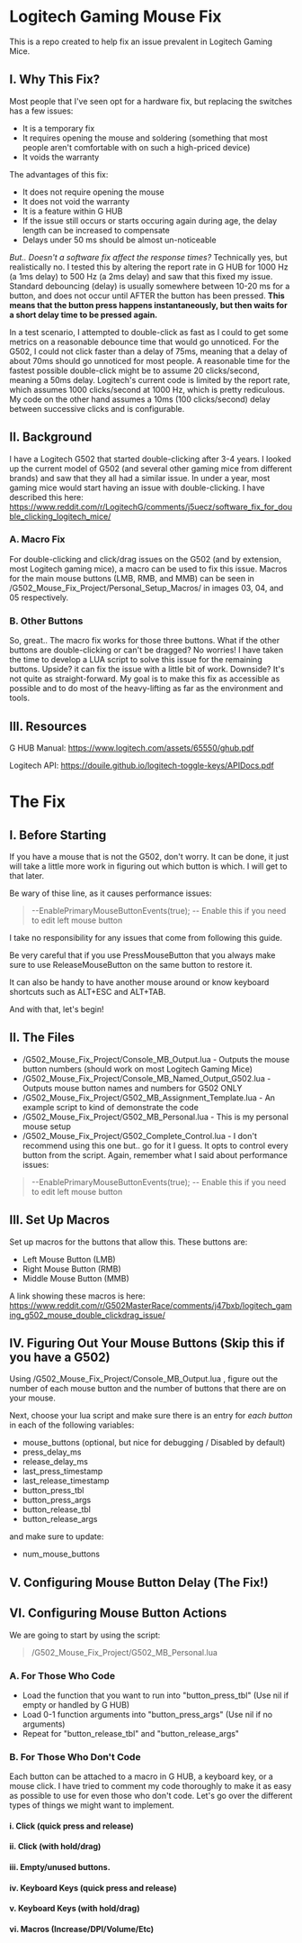 # Logitech Gaming Mouse Fix
This is a repo created to help fix an issue prevalent in Logitech Gaming Mice.

## I. Why This Fix?
Most people that I've seen opt for a hardware fix, but replacing the switches has a few issues:
* It is a temporary fix
* It requires opening the mouse and soldering (something that most people aren't comfortable with on such a high-priced device)
* It voids the warranty

The advantages of this fix:
* It does not require opening the mouse
* It does not void the warranty
* It is a feature within G HUB
* If the issue still occurs or starts occuring again during age, the delay length can be increased to compensate
* Delays under 50 ms should be almost un-noticeable

<i>But.. Doesn't a software fix affect the response times?</i> Technically yes, but realistically no. I tested this by altering the report rate in G HUB for 1000 Hz (a 1ms delay) to 500 Hz (a 2ms delay) and saw that this fixed my issue. Standard debouncing (delay) is usually somewhere between 10-20 ms for a button, and does not occur until AFTER the button has been pressed. <b>This means that the button press happens instantaneously, but then waits for a short delay time to be pressed again.</b>

In a test scenario, I attempted to double-click as fast as I could to get some metrics on a reasonable debounce time that would go unnoticed. For the G502, I could not click faster than a delay of 75ms, meaning that a delay of about 70ms should go unnoticed for most people. A reasonable time for the fastest possible double-click might be to assume 20 clicks/second, meaning a 50ms delay. Logitech's current code is limited by the report rate, which assumes 1000 clicks/second at 1000 Hz, which is pretty rediculous. My code on the other hand assumes a 10ms (100 clicks/second) delay between successive clicks and is configurable.

## II. Background
I have a Logitech G502 that started double-clicking after 3-4 years. I looked up the current model of G502 (and several other gaming mice from different brands) and saw that they all had a similar issue. In under a year, most gaming mice would start having an issue with double-clicking. I have described this here: https://www.reddit.com/r/LogitechG/comments/j5uecz/software_fix_for_double_clicking_logitech_mice/

### A. Macro Fix
For double-clicking and click/drag issues on the G502 (and by extension, most Logitech gaming mice), a macro can be used to fix this issue. Macros for the main mouse buttons (LMB, RMB, and MMB) can be seen in /G502_Mouse_Fix_Project/Personal_Setup_Macros/ in images 03, 04, and 05 respectively.

### B. Other Buttons
So, great.. The macro fix works for those three buttons. What if the other buttons are double-clicking or can't be dragged? No worries! I have taken the time to develop a LUA script to solve this issue for the remaining buttons. Upside? it can fix the issue with a little bit of work. Downside? It's not quite as straight-forward. My goal is to make this fix as accessible as possible and to do most of the heavy-lifting as far as the environment and tools.

## III. Resources
G HUB Manual: https://www.logitech.com/assets/65550/ghub.pdf

Logitech API: https://douile.github.io/logitech-toggle-keys/APIDocs.pdf

# The Fix
## I. Before Starting
If you have a mouse that is not the G502, don't worry. It can be done, it just will take a little more work in figuring out which button is which. I will get to that later.

Be wary of thise line, as it causes performance issues:
>--EnablePrimaryMouseButtonEvents(true);         -- Enable this if you need to edit left mouse button

I take no responsibility for any issues that come from following this guide.

Be very careful that if you use PressMouseButton that you always make sure to use ReleaseMouseButton on the same button to restore it.

It can also be handy to have another mouse around or know keyboard shortcuts such as ALT+ESC and ALT+TAB.

And with that, let's begin!

## II. The Files
* /G502_Mouse_Fix_Project/Console_MB_Output.lua - Outputs the mouse button numbers (should work on most Logitech Gaming Mice)
* /G502_Mouse_Fix_Project/Console_MB_Named_Output_G502.lua - Outputs mouse button names and numbers for G502 ONLY
* /G502_Mouse_Fix_Project/G502_MB_Assignment_Template.lua - An example script to kind of demonstrate the code
* /G502_Mouse_Fix_Project/G502_MB_Personal.lua - This is my personal mouse setup
* /G502_Mouse_Fix_Project/G502_Complete_Control.lua - I don't recommend using this one but.. go for it I guess. It opts to control every button from the script. Again, remember what I said about performance issues:
>--EnablePrimaryMouseButtonEvents(true);         -- Enable this if you need to edit left mouse button

## III. Set Up Macros
Set up macros for the buttons that allow this. These buttons are:
* Left Mouse Button (LMB)
* Right Mouse Button (RMB)
* Middle Mouse Button (MMB)

A link showing these macros is here: https://www.reddit.com/r/G502MasterRace/comments/j47bxb/logitech_gaming_g502_mouse_double_clickdrag_issue/

## IV. Figuring Out Your Mouse Buttons (Skip this if you have a G502)
Using /G502_Mouse_Fix_Project/Console_MB_Output.lua , figure out the number of each mouse button and the number of buttons that there are on your mouse. 

Next, choose your lua script and make sure there is an entry for <i>each button</i> in each of the following variables:
* mouse_buttons (optional, but nice for debugging / Disabled by default)
* press_delay_ms
* release_delay_ms
* last_press_timestamp
* last_release_timestamp
* button_press_tbl
* button_press_args
* button_release_tbl
* button_release_args

and make sure to update:
* num_mouse_buttons
## V. Configuring Mouse Button Delay (The Fix!)

## VI. Configuring Mouse Button Actions
We are going to start by using the script:
>/G502_Mouse_Fix_Project/G502_MB_Personal.lua
### A. For Those Who Code
* Load the function that you want to run into "button_press_tbl" (Use nil if empty or handled by G HUB)
* Load 0-1 function arguments into "button_press_args" (Use nil if no arguments)
* Repeat for "button_release_tbl" and "button_release_args"
### B. For Those Who Don't Code
Each button can be attached to a macro in G HUB, a keyboard key, or a mouse click. I have tried to comment my code thoroughly to make it as easy as possible to use for even those who don't code. Let's go over the different types of things we might want to implement.
#### i. Click (quick press and release)
#### ii. Click (with hold/drag)
#### iii. Empty/unused buttons.
#### iv. Keyboard Keys (quick press and release)
#### v. Keyboard Keys (with hold/drag)
#### vi. Macros (Increase/DPI/Volume/Etc)
